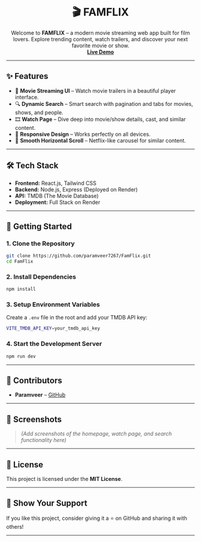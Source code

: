 <h1 align="center">🎬 FAMFLIX</h1>

<p align="center">
  Welcome to <strong>FAMFLIX</strong> – a modern movie streaming web app built for film lovers. Explore trending content, watch trailers, and discover your next favorite movie or show.
  <br />
  <a href="https://famflix.onrender.com"><strong>Live Demo</strong></a>
</p>

---

## ✨ Features

- 🎥 **Movie Streaming UI** – Watch movie trailers in a beautiful player interface.
- 🔍 **Dynamic Search** – Smart search with pagination and tabs for movies, shows, and people.
- 🎞 **Watch Page** – Dive deep into movie/show details, cast, and similar content.
- 📱 **Responsive Design** – Works perfectly on all devices.
- 🧭 **Smooth Horizontal Scroll** – Netflix-like carousel for similar content.

---

## 🛠 Tech Stack

- **Frontend:** React.js, Tailwind CSS
- **Backend:** Node.js, Express (Deployed on Render)
- **API:** TMDB (The Movie Database)
- **Deployment:** Full Stack on Render

---

## 🚀 Getting Started

### 1. Clone the Repository

```bash
git clone https://github.com/paramveer7267/FamFlix.git
cd FamFlix
```

### 2. Install Dependencies

```bash
npm install
```

### 3. Setup Environment Variables

Create a `.env` file in the root and add your TMDB API key:

```bash
VITE_TMDB_API_KEY=your_tmdb_api_key
```

### 4. Start the Development Server

```bash
npm run dev
```

---

## 👥 Contributors

- **Paramveer** – [GitHub](https://github.com/paramveer7267)

---

## 📸 Screenshots

> *(Add screenshots of the homepage, watch page, and search functionality here)*

---

## 📄 License

This project is licensed under the **MIT License**.

---

## 🌟 Show Your Support

If you like this project, consider giving it a ⭐ on GitHub and sharing it with others!

---
